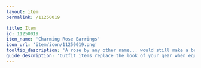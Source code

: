 ```yaml
---
layout: item
permalink: /11250019

title: Item
id: 11250019
item_name: 'Charming Rose Earrings'
icon_url: 'item/icon/11250019.png'
tooltip_description: 'A rose by any other name... would still make a beautiful pair of earrings.'
guide_description: 'Outfit items replace the look of your gear when equipped.'
---
```

